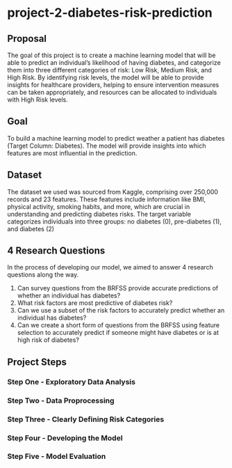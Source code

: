 # project-2-diabetes-risk-prediction

## Proposal 
The goal of this project is to create a machine learning model that will be able to predict an individual’s likelihood of having diabetes, and categorize them into three different categories of risk: Low Risk, Medium Risk, and High Risk. By identifying risk levels, the model will be able to provide insights for healthcare providers, helping to ensure intervention measures can be taken appropriately, and resources can be allocated to individuals with High Risk levels.

## Goal 
To build a machine learning model to predict weather a patient has diabetes (Target Column: Diabetes). The model will provide insights into which features are most influential in the prediction. 

## Dataset 

The dataset we used was sourced from Kaggle, comprising over 250,000 records and 23 features. These features include information like BMI, physical activity, smoking habits, and more, which are crucial in understanding and predicting diabetes risks. The target variable categorizes individuals into three groups: no diabetes (0), pre-diabetes (1), and diabetes (2)

## 4 Research Questions

In the process of developing our model, we aimed to answer 4 research questions along the way.
1. Can survey questions from the BRFSS provide accurate predictions of whether an individual has diabetes?
2. What risk factors are most predictive of diabetes risk?
3. Can we use a subset of the risk factors to accurately predict whether an individual has diabetes?
4. Can we create a short form of questions from the BRFSS using feature selection to accurately predict if someone might have diabetes or is at high risk of diabetes?

## Project Steps 

### Step One - Exploratory Data Analysis 
### Step Two - Data Proprocessing 
### Step Three - Clearly Defining Risk Categories 
### Step Four - Developing the Model 
### Step Five - Model Evaluation 
